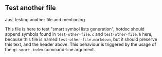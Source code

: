 ## Test another file

Just testing another file and mentioning [](test_greeter_do_foo_bar)

This file is here to test "smart symbol lists generation", hotdoc should append symbols found in `test-other-file.c` and `test-other-file.h` here, because this file is named `test-other-file.markdown`, but it should preserve this text, and the header above. This behaviour is triggered by the usage of the `gi-smart-index` command-line argument.
